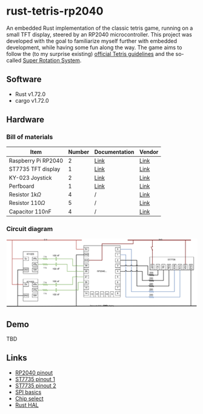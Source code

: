 # rust-tetris-rp2040

An embedded Rust implementation of the classic tetris game, running on a small TFT display, steered by an RP2040 microcontroller. This project was developed with the goal to familiarize myself further with embedded development, while having some fun along the way. The game aims to follow the (to my surprise existing) [official Tetris guidelines](https://tetris.fandom.com/wiki/Tetris_Guideline) and the so-called [Super Rotation System](https://tetris.fandom.com/wiki/SRS).

## Software

- Rust v1.72.0
- cargo v1.72.0


## Hardware

### Bill of materials

| Item | Number | Documentation | Vendor |
|------|--------|---------------|--------|
| Raspberry Pi RP2040 | 2 | [Link](https://www.raspberrypi.com/documentation/microcontrollers/rp2040.html) | [Link](https://www.amazon.com.be/dp/B09M41JJTQ?ref_=pe_43847721_714291821_302_E_DDE_dt_1&th=1) |
| ST7735 TFT display | 1 | [Link](https://docs.rs/embedded-graphics/0.8.1/embedded_graphics/) | [Link](https://www.az-delivery.de/en/products/1-8-zoll-spi-tft-display?_pos=1&_sid=3976a5e65&_ss=r&variant=4982039773211) |
| KY-023 Joystick | 2 | [Link](https://cdn.shopify.com/s/files/1/1509/1638/files/Joystick_Modul_Datenblatt.pdf?17237179332079383541) | [Link](https://www.az-delivery.de/en/products/joystick-modul) |
| Perfboard | 1	| [Link](https://morepcb.com/perfboard-an-essential-tool-for-diy-electronics-enthusiasts/) | [Link](https://www.amazon.com.be/gp/product/B08YXKRJY1/ref=ppx_yo_dt_b_asin_title_o02_s00?ie=UTF8&psc=1) |
| Resistor $1 \mathrm{k}\Omega$ | 4 | / | [Link](https://www.amazon.com.be/-/en/AUKENIEN-4W-Resistors-Assortment-Resistor/dp/B0967TG6XR/ref=sr_1_2?crid=2ATCMYVLQ3L06&keywords=aukenien+resistor&qid=1695394845&s=industrial&sprefix=aukenien+resistor%2Cindustrial%2C80&sr=1-2) |
| Resistor $110 \Omega$ | 5 | / | [Link](https://www.amazon.com.be/-/en/AUKENIEN-4W-Resistors-Assortment-Resistor/dp/B0967TG6XR/ref=sr_1_2?crid=2ATCMYVLQ3L06&keywords=aukenien+resistor&qid=1695394845&s=industrial&sprefix=aukenien+resistor%2Cindustrial%2C80&sr=1-2) |
| Capacitor $110 \mathrm{nF}$ | 4 | / | [Link](https://www.amazon.com.be/-/en/AUKENIEN-Ceramic-Capacitor-Assortment-Capacitors/dp/B09NLZBC7R/ref=pd_bxgy_sccl_1/258-7074883-2651129?pd_rd_w=cLzGS&content-id=amzn1.sym.48cad8ef-3402-4c15-886d-cf5371c3d62a&pf_rd_p=48cad8ef-3402-4c15-886d-cf5371c3d62a&pf_rd_r=5N5NMCZWMYKVH76QDD59&pd_rd_wg=VsAC4&pd_rd_r=b1dd503b-5604-4f81-85d2-e9234d88fea6&pd_rd_i=B09NLZBC7R&th=1) |

### Circuit diagram

![Circuit diagram](circuit.svg)

## Demo

TBD

## Links

- [RP2040 pinout](https://mischianti.org/2022/09/19/waveshare-rp2040-zero-high-resolution-pinout-and-specs/#SPI_Pins)
- [ST7735 pinout 1](https://thesolaruniverse.wordpress.com/2020/12/26/the-tiny-tft-that-delivers-the-0-96-inch-80160-tft-display-with-st7735-driver-for-arduino/)
- [ST7735 pinout 2](https://cdn.shopify.com/s/files/1/1509/1638/files/1_77_Zoll_SPI_TFT_Display_Datenblatt_AZ-Delivery_Vertriebs_GmbH_0eab71a3-f0c9-42af-8089-d8e6f689e9dc.pdf?v=1606166813)
- [SPI basics](https://www.analog.com/en/analog-dialogue/articles/introduction-to-spi-interface.html)
- [Chip select](https://en.wikipedia.org/wiki/Chip_select)
- [Rust HAL](https://github.com/rp-rs/rp-hal)